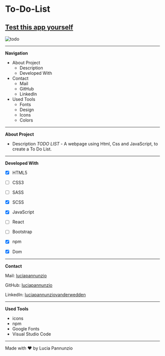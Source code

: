# To-Do-List

## [Test this app yourself]( https://luciapannunzio.github.io/To-Do-List/)

![todo](https://user-images.githubusercontent.com/89199990/172557172-b87438d8-b977-4f52-a892-1420e6fa6f19.png)






  
  
  
  * * *


**Navigation**
 - About Project
    - Description
    - Developed With
 - Contact
    - Mail
    - GitHub  
    - LinkedIn
 - Used Tools
    - Fonts
    - Design
    - Icons
    - Colors


* * *


**About Project**
 - Description
*TODO LIST* - A webpage using Html, Css and JavaScript, to create a To Do List.


* * *


**Developed With**
 - [x] HTML5
 - [ ] CSS3
 - [ ] SASS
 - [X] SCSS
 - [X] JavaScript
 - [ ] React
 - [ ] Bootstrap
 - [x] npm
 - [X] Dom
 
 
 * * *
 
 
**Contact**

Mail: [luciapannunzio](https://mail.google.com/mail/u/0/#inbox)

GitHub: [luciapannunzio](https://github.com/luciapannunzio/)

LinkedIn: [luciapannunziovanderwedden](https://www.linkedin.com/in/luciapannunziovanderwedden/)


* * *


**Used Tools**
- icons
- npm
- Google Fonts
- Visual Studio Code


* * *


Made with :heart: by Lucia Pannunzio
